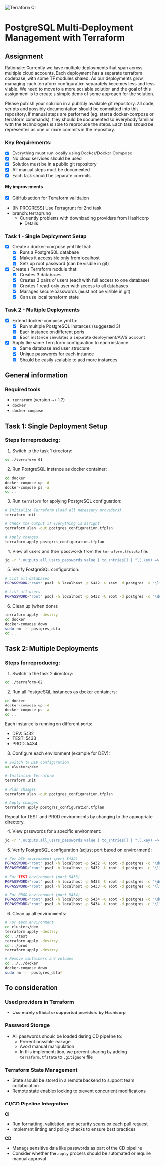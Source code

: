 ![Terraform CI](https://github.com/waldauf/ghaw/actions/workflows/01-tfm-ci.yml/badge.svg)

# PostgreSQL Multi-Deployment Management with Terraform

## Assignment

Rationale: Currently we have multiple deployments that span across multiple cloud accounts. Each deployment has a separate terraform codebase, with some TF modules shared. As our deployments grow, managing each terraform configuration separately becomes less and less viable. We need to move to a more scalable solution and the goal of this assignment is to create a simple demo of some approach for the solution.

Please publish your solution in a publicly available git repository. All code, scripts and possibly documentation should be committed into this repository. If manual steps are performed (eg. start a docker-compose or terraform commands), they should be documented so everybody familiar with the technologies is able to reproduce the steps. Each task should be represented as one or more commits in the repository.

### Key Requirements:

- [x] Everything must run locally using Docker/Docker Compose
- [x] No cloud services should be used
- [x] Solution must be in a public git repository
- [x] All manual steps must be documented
- [x] Each task should be separate commits

#### My improvements
- [x] GitHub action for Terraform validation
- [IN PROGRESS] Use Terragrunt for 2nd task
 - branch: [terragrung](https://github.com/waldauf/rossum-homework/tree/terragrunt)
    - Currently problems with downloading providers from Hashicorp
      <details>
        ```
          23:24:10.579 STDOUT terraform: Initializing the backend...
          23:24:10.615 STDOUT terraform: Initializing provider plugins...
          23:24:10.615 STDOUT terraform: - Finding cyrilgdn/postgresql versions matching "~> 1.21.0"...
          23:24:10.803 STDOUT terraform: - Finding hashicorp/random versions matching "3.6.3"...
          23:24:35.602 STDOUT terraform: - Installing hashicorp/random v3.6.3...
          23:24:36.087 STDOUT terraform: - Installed hashicorp/random v3.6.3 (signed by HashiCorp)
          23:24:36.087 STDOUT terraform: ╷
          23:24:36.087 STDOUT terraform: │ Error: Failed to install provider
          23:24:36.087 STDOUT terraform: │
          23:24:36.087 STDOUT terraform: │ Error while installing cyrilgdn/postgresql v1.21.0: could not query
          23:24:36.087 STDOUT terraform: │ provider registry for registry.terraform.io/cyrilgdn/postgresql: failed to
          23:24:36.087 STDOUT terraform: │ retrieve cryptographic signature for provider: the request failed after 2
          23:24:36.087 STDOUT terraform: │ attempts, please try again later: Get
          23:24:36.087 STDOUT terraform: │ "https://github.com/cyrilgdn/terraform-provider-postgresql/releases/download/v1.21.0/terraform-provider-postgresql_1.21.0_SHA256SUMS.sig":
          23:24:36.087 STDOUT terraform: │ context deadline exceeded
          23:24:36.087 STDOUT terraform: ╵
          23:24:36.090 ERROR  terraform invocation failed in /home/waldauf/__JOB/__ROSSUM/rossum-homework/grunt-02/clusters/dev/.terragrunt-cache/rzHbUrxhpsx1alZf4xU4KDor6YU/mhGmks4mczjF3JZlKaF8nz364B4 error=[/home/waldauf/__JOB/__ROSSUM/rossum-homework/grunt-02/clusters/dev/.terragrunt-cache/rzHbUrxhpsx1alZf4xU4KDor6YU/mhGmks4mczjF3JZlKaF8nz36
          4B4] exit status 1
          23:24:36.090 ERROR  1 error occurred:
                  * [/home/waldauf/__JOB/__ROSSUM/rossum-homework/grunt-02/clusters/dev/.terragrunt-cache/rzHbUrxhpsx1alZf4xU4KDor6YU/mhGmks4mczjF3JZlKaF8nz364B4] exit status 1
        ```
      </details>

### Task 1 - Single Deployment Setup

- [x] Create a docker-compose.yml file that:
  - [x] Runs a PostgreSQL database
  - [x] Makes it accessible only from localhost
  - [x] Sets up root password (can be visible in git)
- [x] Create a Terraform module that:
  - [x] Creates 3 databases
  - [x] Creates 3 pairs of users (each with full access to one database)
  - [x] Creates 1 read-only user with access to all databases
  - [x] Manages secure passwords (must not be visible in git)
  - [x] Can use local terraform state

### Task 2 - Multiple Deployments

- [x] Extend docker-compose.yml to:
  - [x] Run multiple PostgreSQL instances (suggested 3)
  - [x] Each instance on different ports
  - [x] Each instance simulates a separate deployment/AWS account
- [x] Apply the same Terraform configuration to each instance:
  - [x] Same database and user structure
  - [x] Unique passwords for each instance
  - [x] Should be easily scalable to add more instances

## General information

### Required tools
- `terraform` (version ~> 1.7)
- `docker`
- `docker-compose`

## Task 1: Single Deployment Setup

### Steps for reproducing:

1. Switch to the task 1 directory:
```bash
cd ./terraform-01
```

2. Run PostgreSQL instance as docker container:
```bash
cd docker
docker-compose up -d
docker-compose ps -a
cd ..
```

3. Run `terraform` for applying PostgreSQL configuration:
```bash
# Initialize Terraform (load all necessary providers)
terraform init

# Check the output if everything is alright
terraform plan -out postgres_configuration.tfplan

# Apply changes
terraform apply postgres_configuration.tfplan
```
 
4. View all users and their passwords from the `terraform.tfstate` file:
```bash
jq -r '.outputs.all_users_passwords.value | to_entries[] | "\(.key) => \(.value)"' terraform.tfstate
```

5. Verify PostgreSQL configuration:
```bash
# List all databases
PGPASSWORD="root" psql -h localhost -p 5432 -U root -d postgres -c "\l"

# List all users
PGPASSWORD="root" psql -h localhost -p 5432 -U root -d postgres -c "\du"
```

6. Clean up (when done):
```bash
terraform apply -destroy
cd docker
docker-compose down
sudo rm -rf postgres_data
cd ..
```

## Task 2: Multiple Deployments

### Steps for reproducing:

1. Switch to the task 2 directory:
```bash
cd ./terraform-02
```

2. Run all PostgreSQL instances as docker containers:
```bash
cd docker
docker-compose up -d
docker-compose ps -a
cd ..
```

Each instance is running on different ports:
  - DEV:  5432
  - TEST: 5433
  - PROD: 5434

3. Configure each environment (example for DEV):
```bash
# Switch to DEV configuration
cd clusters/dev

# Initialize Terraform
terraform init

# Plan changes
terraform plan -out postgres_configuration.tfplan

# Apply changes
terraform apply postgres_configuration.tfplan
```

Repeat for TEST and PROD environments by changing to the appropriate directory.
 
4. View passwords for a specific environment:
```bash
jq -r '.outputs.all_users_passwords.value | to_entries[] | "\(.key) => \(.value)"' terraform.tfstate
```

5. Verify PostgreSQL configuration (adjust port based on environment):
```bash
# For DEV environment (port 5432)
PGPASSWORD="root" psql -h localhost -p 5432 -U root -d postgres -c "\du"
PGPASSWORD="root" psql -h localhost -p 5432 -U root -d postgres -c "\l"

# For TEST environment (port 5433)
PGPASSWORD="root" psql -h localhost -p 5433 -U root -d postgres -c "\du"
PGPASSWORD="root" psql -h localhost -p 5433 -U root -d postgres -c "\l"

# For PROD environment (port 5434)
PGPASSWORD="root" psql -h localhost -p 5434 -U root -d postgres -c "\du"
PGPASSWORD="root" psql -h localhost -p 5434 -U root -d postgres -c "\l"
```

6. Clean up all environments:
```bash
# For each environment
cd clusters/dev
terraform apply -destroy
cd ../test
terraform apply -destroy
cd ../prod
terraform apply -destroy

# Remove containers and volumes
cd ../../docker
docker-compose down
sudo rm -rf postgres_data*
```

## To consideration

### Used providers in Terraform
- Use mainly official or supported providers by Hashicorp

### Password Storage
- All passwords should be loaded during CD pipeline to:
  - Prevent possible leakage
  - Avoid manual manipulation
  - In this implementation, we prevent sharing by adding `terraform.tfstate` to `.gitignore` file

### Terraform State Management
- State should be stored in a remote backend to support team collaboration
- Remote state enables locking to prevent concurrent modifications

### CI/CD Pipeline Integration

**CI**
- Run formatting, validation, and security scans on each pull request
- Implement linting and policy checks to ensure best practices

**CD**
- Manage sensitive data like passwords as part of the CD pipeline
- Consider whether the `apply` process should be automated or require manual approval

